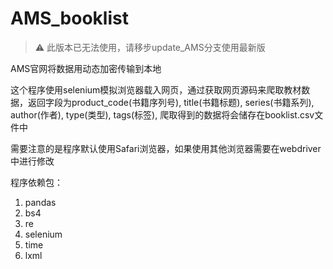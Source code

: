 # AMS_booklist

> :warning:
> 此版本已无法使用，请移步update_AMS分支使用最新版

AMS官网将数据用动态加密传输到本地

这个程序使用selenium模拟浏览器载入网页，通过获取网页源码来爬取教材数据，返回字段为product_code(书籍序列号), title(书籍标题), series(书籍系列), author(作者), type(类型), tags(标签), 爬取得到的数据将会储存在booklist.csv文件中

需要注意的是程序默认使用Safari浏览器，如果使用其他浏览器需要在webdriver中进行修改

程序依赖包：
1. pandas
2. bs4
3. re
4. selenium
5. time
6. lxml
